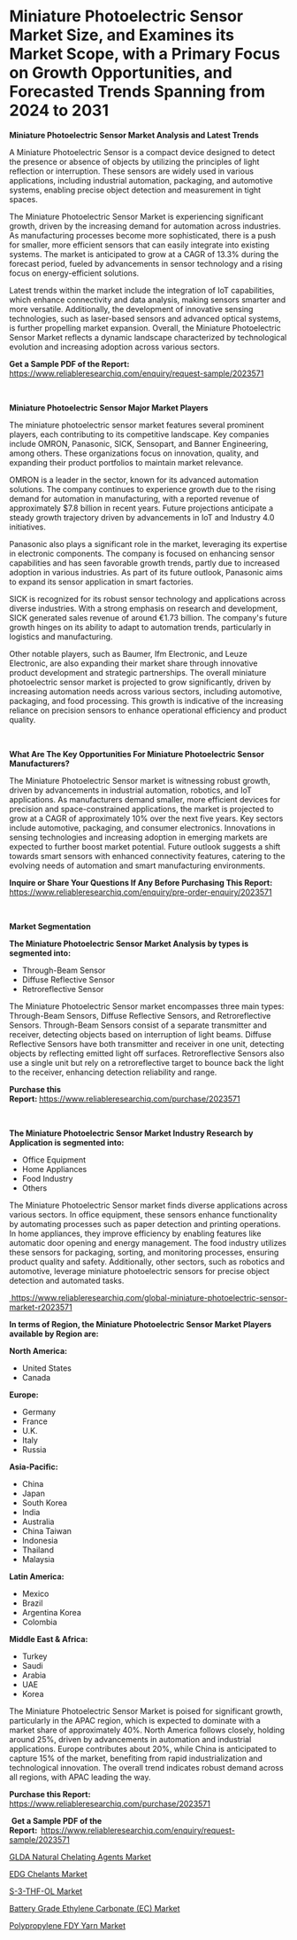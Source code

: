 <p><h1>Miniature Photoelectric Sensor Market Size, and Examines its Market Scope, with a Primary Focus on Growth Opportunities, and Forecasted Trends Spanning from 2024 to 2031</h1></p><p><strong>Miniature Photoelectric Sensor Market Analysis and Latest Trends</strong></p>
<p><p>A Miniature Photoelectric Sensor is a compact device designed to detect the presence or absence of objects by utilizing the principles of light reflection or interruption. These sensors are widely used in various applications, including industrial automation, packaging, and automotive systems, enabling precise object detection and measurement in tight spaces.</p><p>The Miniature Photoelectric Sensor Market is experiencing significant growth, driven by the increasing demand for automation across industries. As manufacturing processes become more sophisticated, there is a push for smaller, more efficient sensors that can easily integrate into existing systems. The market is anticipated to grow at a CAGR of 13.3% during the forecast period, fueled by advancements in sensor technology and a rising focus on energy-efficient solutions.</p><p>Latest trends within the market include the integration of IoT capabilities, which enhance connectivity and data analysis, making sensors smarter and more versatile. Additionally, the development of innovative sensing technologies, such as laser-based sensors and advanced optical systems, is further propelling market expansion. Overall, the Miniature Photoelectric Sensor Market reflects a dynamic landscape characterized by technological evolution and increasing adoption across various sectors.</p></p>
<p><strong>Get a Sample PDF of the Report:&nbsp;</strong> <a href="https://www.reliableresearchiq.com/enquiry/request-sample/2023571?utm_campaign=1755&utm_medium=2&utm_source=Github&utm_content=ia&utm_term=30102024&utm_id=miniature-photoelectric-sensor">https://www.reliableresearchiq.com/enquiry/request-sample/2023571</a></p>
<p>&nbsp;</p>
<p><strong>Miniature Photoelectric Sensor Major Market Players</strong></p>
<p><p>The miniature photoelectric sensor market features several prominent players, each contributing to its competitive landscape. Key companies include OMRON, Panasonic, SICK, Sensopart, and Banner Engineering, among others. These organizations focus on innovation, quality, and expanding their product portfolios to maintain market relevance.</p><p>OMRON is a leader in the sector, known for its advanced automation solutions. The company continues to experience growth due to the rising demand for automation in manufacturing, with a reported revenue of approximately $7.8 billion in recent years. Future projections anticipate a steady growth trajectory driven by advancements in IoT and Industry 4.0 initiatives.</p><p>Panasonic also plays a significant role in the market, leveraging its expertise in electronic components. The company is focused on enhancing sensor capabilities and has seen favorable growth trends, partly due to increased adoption in various industries. As part of its future outlook, Panasonic aims to expand its sensor application in smart factories.</p><p>SICK is recognized for its robust sensor technology and applications across diverse industries. With a strong emphasis on research and development, SICK generated sales revenue of around €1.73 billion. The company's future growth hinges on its ability to adapt to automation trends, particularly in logistics and manufacturing.</p><p>Other notable players, such as Baumer, Ifm Electronic, and Leuze Electronic, are also expanding their market share through innovative product development and strategic partnerships. The overall miniature photoelectric sensor market is projected to grow significantly, driven by increasing automation needs across various sectors, including automotive, packaging, and food processing. This growth is indicative of the increasing reliance on precision sensors to enhance operational efficiency and product quality.</p></p>
<p>&nbsp;</p>
<p><strong>What Are The Key Opportunities For Miniature Photoelectric Sensor Manufacturers?</strong></p>
<p><p>The Miniature Photoelectric Sensor market is witnessing robust growth, driven by advancements in industrial automation, robotics, and IoT applications. As manufacturers demand smaller, more efficient devices for precision and space-constrained applications, the market is projected to grow at a CAGR of approximately 10% over the next five years. Key sectors include automotive, packaging, and consumer electronics. Innovations in sensing technologies and increasing adoption in emerging markets are expected to further boost market potential. Future outlook suggests a shift towards smart sensors with enhanced connectivity features, catering to the evolving needs of automation and smart manufacturing environments.</p></p>
<p><strong>Inquire or Share Your Questions If Any Before Purchasing This Report:</strong> <a href="https://www.reliableresearchiq.com/enquiry/pre-order-enquiry/2023571?utm_campaign=1755&utm_medium=2&utm_source=Github&utm_content=ia&utm_term=30102024&utm_id=miniature-photoelectric-sensor">https://www.reliableresearchiq.com/enquiry/pre-order-enquiry/2023571</a></p>
<p>&nbsp;</p>
<p><strong>Market Segmentation</strong></p>
<p><strong>The Miniature Photoelectric Sensor Market Analysis by types is segmented into:</strong></p>
<p><ul><li>Through-Beam Sensor</li><li>Diffuse Reflective Sensor</li><li>Retroreflective Sensor</li></ul></p>
<p><p>The Miniature Photoelectric Sensor market encompasses three main types: Through-Beam Sensors, Diffuse Reflective Sensors, and Retroreflective Sensors. Through-Beam Sensors consist of a separate transmitter and receiver, detecting objects based on interruption of light beams. Diffuse Reflective Sensors have both transmitter and receiver in one unit, detecting objects by reflecting emitted light off surfaces. Retroreflective Sensors also use a single unit but rely on a retroreflective target to bounce back the light to the receiver, enhancing detection reliability and range.</p></p>
<p><strong>Purchase this Report:&nbsp;</strong><a href="https://www.reliableresearchiq.com/purchase/2023571?utm_campaign=1755&utm_medium=2&utm_source=Github&utm_content=ia&utm_term=30102024&utm_id=miniature-photoelectric-sensor">https://www.reliableresearchiq.com/purchase/2023571</a></p>
<p>&nbsp;</p>
<p><strong>The Miniature Photoelectric Sensor Market Industry Research by Application is segmented into:</strong></p>
<p><ul><li>Office Equipment</li><li>Home Appliances</li><li>Food Industry</li><li>Others</li></ul></p>
<p><p>The Miniature Photoelectric Sensor market finds diverse applications across various sectors. In office equipment, these sensors enhance functionality by automating processes such as paper detection and printing operations. In home appliances, they improve efficiency by enabling features like automatic door opening and energy management. The food industry utilizes these sensors for packaging, sorting, and monitoring processes, ensuring product quality and safety. Additionally, other sectors, such as robotics and automotive, leverage miniature photoelectric sensors for precise object detection and automated tasks.</p></p>
<p><a href="https://www.reliableresearchiq.com/global-miniature-photoelectric-sensor-market-r2023571?utm_campaign=1755&utm_medium=2&utm_source=Github&utm_content=ia&utm_term=30102024&utm_id=miniature-photoelectric-sensor">&nbsp;https://www.reliableresearchiq.com/global-miniature-photoelectric-sensor-market-r2023571</a></p>
<p><strong>In terms of Region, the Miniature Photoelectric Sensor Market Players available by Region are:</strong></p>
<p>
    <p> <strong> North America: </strong>
        <ul>
            <li>United States</li>
            <li>Canada</li>
        </ul>
        </p> 
    <p> <strong> Europe: </strong>
        <ul>
            <li>Germany</li>
            <li>France</li>
            <li>U.K.</li>
            <li>Italy</li>
            <li>Russia</li>
        </ul>
        </p> 
    <p> <strong> Asia-Pacific: </strong>
        <ul>
            <li>China</li>
            <li>Japan</li>
            <li>South Korea</li>
            <li>India</li>
            <li>Australia</li>
            <li>China Taiwan</li>
            <li>Indonesia</li>
            <li>Thailand</li>
            <li>Malaysia</li>
        </ul>
        </p> 
    <p> <strong> Latin America: </strong>
        <ul>
            <li>Mexico</li>
            <li>Brazil</li>
            <li>Argentina Korea</li>
            <li>Colombia</li>
        </ul>
        </p> 
    <p> <strong> Middle East & Africa: </strong>
        <ul>
            <li>Turkey</li>
            <li>Saudi</li>
            <li>Arabia</li>
            <li>UAE</li>
            <li>Korea</li>
        </ul>
    </p>
    </p>
<p><p>The Miniature Photoelectric Sensor Market is poised for significant growth, particularly in the APAC region, which is expected to dominate with a market share of approximately 40%. North America follows closely, holding around 25%, driven by advancements in automation and industrial applications. Europe contributes about 20%, while China is anticipated to capture 15% of the market, benefiting from rapid industrialization and technological innovation. The overall trend indicates robust demand across all regions, with APAC leading the way.</p></p>
<p><strong>Purchase this Report: </strong><a href="https://www.reliableresearchiq.com/purchase/2023571?utm_campaign=1755&utm_medium=2&utm_source=Github&utm_content=ia&utm_term=30102024&utm_id=miniature-photoelectric-sensor">https://www.reliableresearchiq.com/purchase/2023571</a></p>
<p>&nbsp;<strong>Get a Sample PDF of the Report:&nbsp;&nbsp;</strong><a href="https://www.reliableresearchiq.com/enquiry/request-sample/2023571?utm_campaign=1755&utm_medium=2&utm_source=Github&utm_content=ia&utm_term=30102024&utm_id=miniature-photoelectric-sensor">https://www.reliableresearchiq.com/enquiry/request-sample/2023571</a></p>
<p><strong></strong></p>
<p><p><a href="https://www.linkedin.com/pulse/glda-natural-chelating-agents-market-research-report-forecast-bgplc?utm_campaign=1755&utm_medium=2&utm_source=Github&utm_content=ia&utm_term=30102024&utm_id=miniature-photoelectric-sensor">GLDA Natural Chelating Agents Market</a></p><p><a href="https://www.linkedin.com/pulse/global-edg-chelants-industry-analysis-share-growth-trends-forecast-g64hc?utm_campaign=1755&utm_medium=2&utm_source=Github&utm_content=ia&utm_term=30102024&utm_id=miniature-photoelectric-sensor">EDG Chelants Market</a></p><p><a href="https://www.linkedin.com/pulse/s-3-thf-ol-market-matrix-applications-types-cagr-growth-resampling-hqqlc?utm_campaign=1755&utm_medium=2&utm_source=Github&utm_content=ia&utm_term=30102024&utm_id=miniature-photoelectric-sensor">S-3-THF-OL Market</a></p><p><a href="https://www.linkedin.com/pulse/strategic-market-insights-global-battery-grade-ethylene-carbonate-ddehc?utm_campaign=1755&utm_medium=2&utm_source=Github&utm_content=ia&utm_term=30102024&utm_id=miniature-photoelectric-sensor">Battery Grade Ethylene Carbonate (EC) Market</a></p><p><a href="https://www.linkedin.com/pulse/global-polypropylene-fdy-yarn-market-forecast-2024-2031-trends-5wdcc?utm_campaign=1755&utm_medium=2&utm_source=Github&utm_content=ia&utm_term=30102024&utm_id=miniature-photoelectric-sensor">Polypropylene FDY Yarn Market</a></p></p>